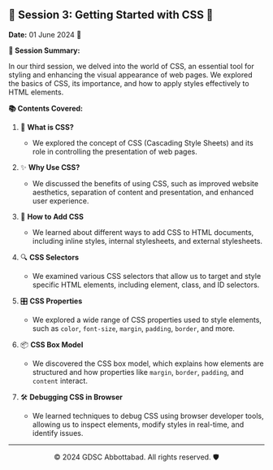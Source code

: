 

## 📅 Session 3: Getting Started with CSS 🎨

**Date:** 01 June 2024 📌

**📜 Session Summary:**

In our third session, we delved into the world of CSS, an essential tool for styling and enhancing the visual appearance of web pages. We explored the basics of CSS, its importance, and how to apply styles effectively to HTML elements.

**📚 Contents Covered:**

1. 🎨 **What is CSS?** 
   - We explored the concept of CSS (Cascading Style Sheets) and its role in controlling the presentation of web pages.
   
2. ✨ **Why Use CSS?** 
   - We discussed the benefits of using CSS, such as improved website aesthetics, separation of content and presentation, and enhanced user experience.

3. 🔗 **How to Add CSS**
   - We learned about different ways to add CSS to HTML documents, including inline styles, internal stylesheets, and external stylesheets.

4. 🔍 **CSS Selectors**
   - We examined various CSS selectors that allow us to target and style specific HTML elements, including element, class, and ID selectors.

5. 🎛️ **CSS Properties**
   - We explored a wide range of CSS properties used to style elements, such as `color`, `font-size`, `margin`, `padding`, `border`, and more.

6. 📦 **CSS Box Model**
   - We discovered the CSS box model, which explains how elements are structured and how properties like `margin`, `border`, `padding`, and `content` interact.

7. 🛠️ **Debugging CSS in Browser**
   - We learned techniques to debug CSS using browser developer tools, allowing us to inspect elements, modify styles in real-time, and identify issues.

---

<p align="center">
  &copy; 2024 GDSC Abbottabad. All rights reserved. 🛡️
</p>

